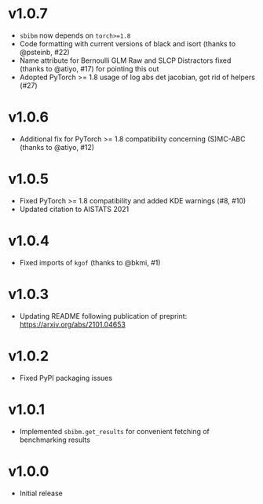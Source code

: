 # v1.0.7

- `sbibm` now depends on `torch>=1.8`
- Code formatting with current versions of black and isort (thanks to @psteinb,
  #22)
- Name attribute for Bernoulli GLM Raw and SLCP Distractors fixed (thanks to
  @atiyo, #17) for pointing this out
- Adopted PyTorch >= 1.8 usage of log abs det jacobian, got rid of helpers (#27)


# v1.0.6

- Additional fix for PyTorch >= 1.8 compatibility concerning (S)MC-ABC (thanks to @atiyo, #12)


# v1.0.5

- Fixed PyTorch >= 1.8 compatibility and added KDE warnings (#8, #10)
- Updated citation to AISTATS 2021


# v1.0.4

- Fixed imports of `kgof` (thanks to @bkmi, #1)


# v1.0.3

- Updating README following publication of preprint: https://arxiv.org/abs/2101.04653


# v1.0.2

- Fixed PyPI packaging issues


# v1.0.1

- Implemented `sbibm.get_results` for convenient fetching of benchmarking results


# v1.0.0

- Initial release
